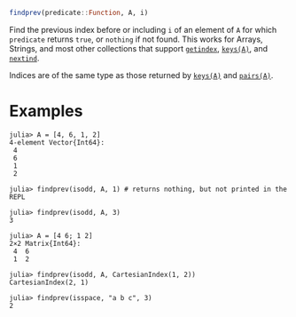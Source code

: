 ```julia
findprev(predicate::Function, A, i)
```

Find the previous index before or including `i` of an element of `A` for which `predicate` returns `true`, or `nothing` if not found. This works for Arrays, Strings, and most other collections that support [`getindex`](@ref), [`keys(A)`](@ref), and [`nextind`](@ref).

Indices are of the same type as those returned by [`keys(A)`](@ref) and [`pairs(A)`](@ref).

# Examples

```jldoctest
julia> A = [4, 6, 1, 2]
4-element Vector{Int64}:
 4
 6
 1
 2

julia> findprev(isodd, A, 1) # returns nothing, but not printed in the REPL

julia> findprev(isodd, A, 3)
3

julia> A = [4 6; 1 2]
2×2 Matrix{Int64}:
 4  6
 1  2

julia> findprev(isodd, A, CartesianIndex(1, 2))
CartesianIndex(2, 1)

julia> findprev(isspace, "a b c", 3)
2
```
